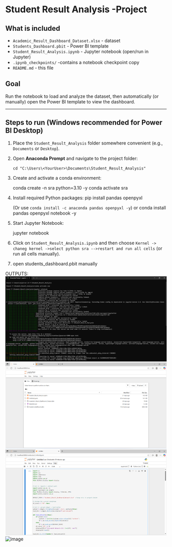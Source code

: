 # Student Result Analysis -Project

## What is included
- `Academic_Result_Dashboard_Dataset.xlsx` - dataset
- `Students_Dashboard.pbit` - Power BI template
- `Student_Result_Analysis.ipynb` - Jupyter notebook (open/run in Jupyter)
- `.ipynb_checkpoints/` -contains a notebook checkpoint copy
- `README.md` - this file

## Goal
Run the notebook to load and analyze the dataset, then automatically (or manually) open the Power BI template to view the dashboard.

---

## Steps to run (Windows recommended for Power BI Desktop)

1. Place the `Student_Result_Analysis` folder somewhere convenient (e.g., `Documents` or `Desktop`).

2. Open **Anaconda Prompt** and navigate to the project folder:
   ```
   cd "C:\Users\<YourUser>\Documents\Student_Result_Analysis"
   ```

3. Create and activate a conda environment:

   conda create -n sra python=3.10 -y
   conda activate sra 


4. Install required Python packages:
   pip install pandas openpyxl

   (Or use `conda install -c anaconda pandas openpyxl -y`)
   or
   conda install pandas openpyxl notebook -y

5. Start Jupyter Notebook:

   jupyter notebook

6. Click on `Student_Result_Analysis.ipynb` and then choose `Kernel -> chaneg kernel ->select python sra -->restart and run all cells` (or run all cells manually).

7. open students_dashboard.pbit manually

OUTPUTS:
![image alt](https://github.com/Svartak16/Student-Result-Analysis-Power-BI/blob/2a2e47013a81579fce1c692bae524963f6e40dbc/activate%20conda.png)
![image alt](https://github.com/Svartak16/Student-Result-Analysis-Power-BI/blob/c1835d5b64f530cb9de994be7a318485fbe4d6e2/home%20page%20of%20jupyter%20notebook.png)
![image alt](https://github.com/Svartak16/Student-Result-Analysis-Power-BI/blob/450487a163ed60b2ed35af890d2716d66074f337/run%20jupyter%20source%20file.png)
![image](https://github.com/user-attachments/assets/170e4045-8c00-4559-8167-d92dfa2ff14a)

